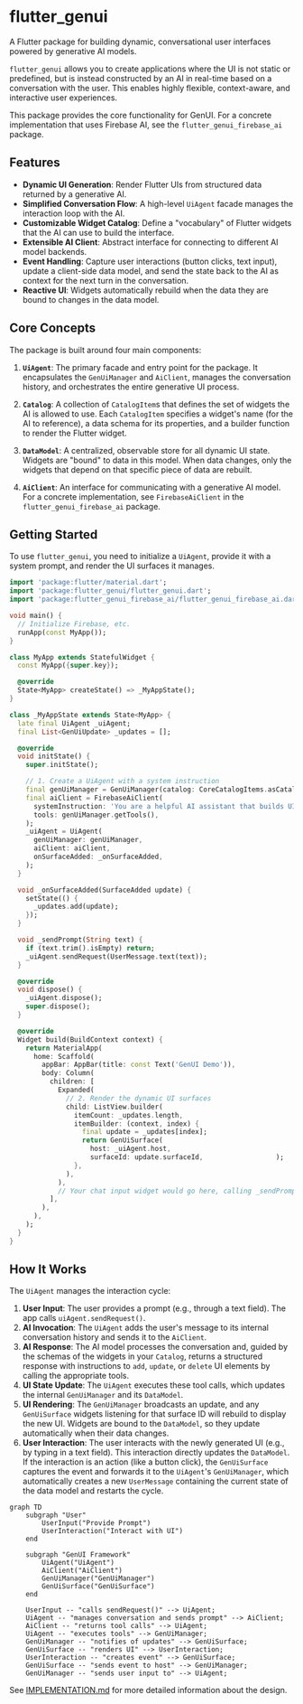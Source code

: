 # flutter_genui

A Flutter package for building dynamic, conversational user interfaces powered by generative AI models.

`flutter_genui` allows you to create applications where the UI is not static or predefined, but is instead constructed by an AI in real-time based on a conversation with the user. This enables highly flexible, context-aware, and interactive user experiences.

This package provides the core functionality for GenUI. For a concrete implementation that uses Firebase AI, see the `flutter_genui_firebase_ai` package.

## Features

- **Dynamic UI Generation**: Render Flutter UIs from structured data returned by a generative AI.
- **Simplified Conversation Flow**: A high-level `UiAgent` facade manages the interaction loop with the AI.
- **Customizable Widget Catalog**: Define a "vocabulary" of Flutter widgets that the AI can use to build the interface.
- **Extensible AI Client**: Abstract interface for connecting to different AI model backends.
- **Event Handling**: Capture user interactions (button clicks, text input), update a client-side data model, and send the state back to the AI as context for the next turn in the conversation.
- **Reactive UI**: Widgets automatically rebuild when the data they are bound to changes in the data model.

## Core Concepts

The package is built around four main components:

1.  **`UiAgent`**: The primary facade and entry point for the package. It encapsulates the `GenUiManager` and `AiClient`, manages the conversation history, and orchestrates the entire generative UI process.

2.  **`Catalog`**: A collection of `CatalogItem`s that defines the set of widgets the AI is allowed to use. Each `CatalogItem` specifies a widget's name (for the AI to reference), a data schema for its properties, and a builder function to render the Flutter widget.

3.  **`DataModel`**: A centralized, observable store for all dynamic UI state. Widgets are "bound" to data in this model. When data changes, only the widgets that depend on that specific piece of data are rebuilt.

4.  **`AiClient`**: An interface for communicating with a generative AI model. For a concrete implementation, see `FirebaseAiClient` in the `flutter_genui_firebase_ai` package.

## Getting Started

To use `flutter_genui`, you need to initialize a `UiAgent`, provide it with a system prompt, and render the UI surfaces it manages.

```dart
import 'package:flutter/material.dart';
import 'package:flutter_genui/flutter_genui.dart';
import 'package:flutter_genui_firebase_ai/flutter_genui_firebase_ai.dart';

void main() {
  // Initialize Firebase, etc.
  runApp(const MyApp());
}

class MyApp extends StatefulWidget {
  const MyApp({super.key});

  @override
  State<MyApp> createState() => _MyAppState();
}

class _MyAppState extends State<MyApp> {
  late final UiAgent _uiAgent;
  final List<GenUiUpdate> _updates = [];

  @override
  void initState() {
    super.initState();

    // 1. Create a UiAgent with a system instruction
    final genUiManager = GenUiManager(catalog: CoreCatalogItems.asCatalog());
    final aiClient = FirebaseAiClient(
      systemInstruction: 'You are a helpful AI assistant that builds UIs.',
      tools: genUiManager.getTools(),
    );
    _uiAgent = UiAgent(
      genUiManager: genUiManager,
      aiClient: aiClient,
      onSurfaceAdded: _onSurfaceAdded,
    );
  }

  void _onSurfaceAdded(SurfaceAdded update) {
    setState(() {
      _updates.add(update);
    });
  }

  void _sendPrompt(String text) {
    if (text.trim().isEmpty) return;
    _uiAgent.sendRequest(UserMessage.text(text));
  }

  @override
  void dispose() {
    _uiAgent.dispose();
    super.dispose();
  }

  @override
  Widget build(BuildContext context) {
    return MaterialApp(
      home: Scaffold(
        appBar: AppBar(title: const Text('GenUI Demo')),
        body: Column(
          children: [
            Expanded(
              // 2. Render the dynamic UI surfaces
              child: ListView.builder(
                itemCount: _updates.length,
                itemBuilder: (context, index) {
                  final update = _updates[index];
                  return GenUiSurface(
                    host: _uiAgent.host,
                    surfaceId: update.surfaceId,                  );
                },
              ),
            ),
            // Your chat input widget would go here, calling _sendPrompt
          ],
        ),
      ),
    );
  }
}
```

## How It Works

The `UiAgent` manages the interaction cycle:

1. **User Input**: The user provides a prompt (e.g., through a text field). The app calls `uiAgent.sendRequest()`.
2. **AI Invocation**: The `UiAgent` adds the user's message to its internal conversation history and sends it to the `AiClient`.
3. **AI Response**: The AI model processes the conversation and, guided by the schemas of the widgets in your `Catalog`, returns a structured response with instructions to `add`, `update`, or `delete` UI elements by calling the appropriate tools.
4. **UI State Update**: The `UiAgent` executes these tool calls, which updates the internal `GenUiManager` and its `DataModel`.
5. **UI Rendering**: The `GenUiManager` broadcasts an update, and any `GenUiSurface` widgets listening for that surface ID will rebuild to display the new UI. Widgets are bound to the `DataModel`, so they update automatically when their data changes.
6. **User Interaction**: The user interacts with the newly generated UI (e.g., by typing in a text field). This interaction directly updates the `DataModel`. If the interaction is an action (like a button click), the `GenUiSurface` captures the event and forwards it to the `UiAgent`'s `GenUiManager`, which automatically creates a new `UserMessage` containing the current state of the data model and restarts the cycle.

```mermaid
graph TD
    subgraph "User"
        UserInput("Provide Prompt")
        UserInteraction("Interact with UI")
    end

    subgraph "GenUI Framework"
        UiAgent("UiAgent")
        AiClient("AiClient")
        GenUiManager("GenUiManager")
        GenUiSurface("GenUiSurface")
    end

    UserInput -- "calls sendRequest()" --> UiAgent;
    UiAgent -- "manages conversation and sends prompt" --> AiClient;
    AiClient -- "returns tool calls" --> UiAgent;
    UiAgent -- "executes tools" --> GenUiManager;
    GenUiManager -- "notifies of updates" --> GenUiSurface;
    GenUiSurface -- "renders UI" --> UserInteraction;
    UserInteraction -- "creates event" --> GenUiSurface;
    GenUiSurface -- "sends event to host" --> GenUiManager;
    GenUiManager -- "sends user input to" --> UiAgent;
```

See [IMPLEMENTATION.md](./IMPLEMENTATION.md) for more detailed information about the design.
